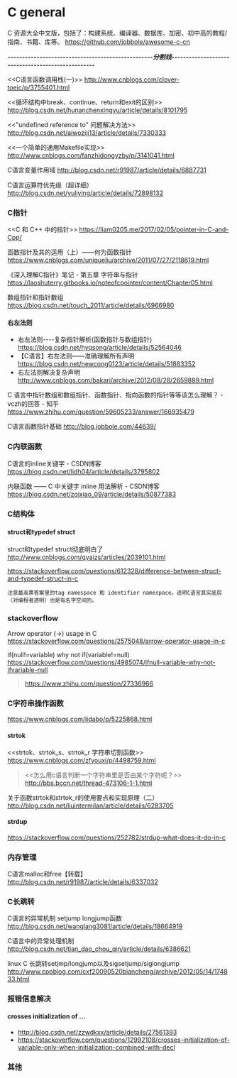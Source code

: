 
# C general 

C 资源大全中文版，包括了：构建系统、编译器、数据库、加密、初中高的教程/指南、书籍、库等。 https://github.com/jobbole/awesome-c-cn

***--------------------------------------------------分割线--------------------------------------------------***

<<C语言函数调用栈(一)>>
http://www.cnblogs.com/clover-toeic/p/3755401.html

<<循环结构中break、continue、return和exit的区别>>
http://blog.csdn.net/hunanchenxingyu/article/details/8101795

<<"undefined reference to" 问题解决方法>>
http://blog.csdn.net/aiwoziji13/article/details/7330333

<<一个简单的通用Makefile实现>>
http://www.cnblogs.com/fanzhidongyzby/p/3141041.html

C语言变量作用域
http://blog.csdn.net/r91987/article/details/6887731

C语言运算符优先级（超详细）
http://blog.csdn.net/yuliying/article/details/72898132

### C指针

<<C 和 C++ 中的指针>>
https://liam0205.me/2017/02/05/pointer-in-C-and-Cpp/

函数指针及其的运用（上）——何为函数指针
https://www.cnblogs.com/uniqueliu/archive/2011/07/27/2118619.html

《深入理解C指针》笔记 - 第五章 字符串与指针 https://laoshuterry.gitbooks.io/noteofcpointer/content/Chapter05.html

数组指针和指针数组 https://blog.csdn.net/touch_2011/article/details/6966980

#### 右左法则
- 右左法则----复杂指针解析(函数指针与数组指针) https://blog.csdn.net/hyqsong/article/details/52564046
- 【C语言】右左法则——准确理解所有声明 https://blog.csdn.net/newcong0123/article/details/51883352
- 右左法则解决复杂声明 http://www.cnblogs.com/bakari/archive/2012/08/28/2659889.html

C 语言中指针数组和数组指针、函数指针、指向函数的指针等等该怎么理解？ - vczh的回答 - 知乎
https://www.zhihu.com/question/59605233/answer/166935479

C语言函数指针基础 http://blog.jobbole.com/44639/


### C内联函数
C语言的inline关键字 - CSDN博客
https://blog.csdn.net/lidh04/article/details/3795802

内联函数 —— C 中关键字 inline 用法解析 - CSDN博客
https://blog.csdn.net/zqixiao_09/article/details/50877383

### C结构体

#### struct和typedef struct

struct和typedef struct彻底明白了
http://www.cnblogs.com/qyaizs/articles/2039101.html

https://stackoverflow.com/questions/612328/difference-between-struct-and-typedef-struct-in-c
```
注意最高票答案里的tag namespace 和 identifier namespace。说明C语言其实底层（对编程者透明）也是有名字空间的。
```

### stackoverflow

Arrow operator (->) usage in C
https://stackoverflow.com/questions/2575048/arrow-operator-usage-in-c

if(null!=variable) why not if(variable!=null)
https://stackoverflow.com/questions/4985074/ifnull-variable-why-not-ifvariable-null
>https://www.zhihu.com/question/27336966


### C字符串操作函数
https://www.cnblogs.com/lidabo/p/5225868.html

#### strtok

<<strtok、strtok_s、strtok_r 字符串切割函数>>
https://www.cnblogs.com/zfyouxi/p/4498759.html
> <<怎么用c语言判断一个字符串里是否由某个字符呢？>> http://bbs.bccn.net/thread-473106-1-1.html

关于函数strtok和strtok_r的使用要点和实现原理（二）
http://blog.csdn.net/liuintermilan/article/details/6283705

#### strdup

https://stackoverflow.com/questions/252782/strdup-what-does-it-do-in-c


### 内存管理

C语言malloc和free【转载】
http://blog.csdn.net/r91987/article/details/6337032



### C长跳转

C语言的异常机制 setjump longjump函数
http://blog.csdn.net/wanglang3081/article/details/18664919

C语言中的异常处理机制
http://blog.csdn.net/tian_dao_chou_qin/article/details/6386621

linux C 长跳转setjmp/longjump以及sigsetjump/siglongjump
http://www.cppblog.com/cxf20090520biancheng/archive/2012/05/14/174833.html


### 报错信息解决

#### crosses initialization of ...

- http://blog.csdn.net/zzwdkxx/article/details/27561393
- https://stackoverflow.com/questions/12992108/crosses-initialization-of-variable-only-when-initialization-combined-with-decl

### 其他




